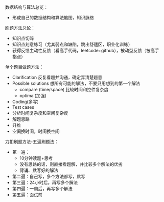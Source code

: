 数据结构与算法总览：
- 形成自己的数据结构和算法脑图，知识脉络


刷题方法总论：
- 知识点切碎
- 知识点刻意练习（尤其弱点和缺陷，跳出舒适区，职业化训练）
- 获得反馈主动性反馈（看高手代码，leetcode+github），被动型反馈（被高手指点）


单个题目做题方法：
- Clarification 反复看题并沟通，确定弄清楚题意
- Possible solutions 想所有可能的解法，不要只用想到的第一个解法
    - compare (time/space) 比较时间和控件复杂度
    - optimal(加强) 
- Coding(多写)
- Test cases
- 分析时间复杂度和空间复杂度
- 解题思路
 - 升维
 - 空间换时间，时间换空间


力扣刷题方法-五遍刷题法：
- 第一遍：
    - 10分钟读题+思考
    - 没有思路的话，则直接看题解，并比较多个解法的优劣
    - 背诵、默写好的解法
- 第二遍：自己写，多个方法都写，默写
- 第三遍：24小时后，再写多个解法
- 第四遍：一周后，再写多个解法
- 第五遍：面试前


